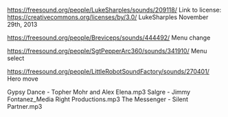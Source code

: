 https://freesound.org/people/LukeSharples/sounds/209118/
Link to license: https://creativecommons.org/licenses/by/3.0/
LukeSharples
November 29th, 2013

https://freesound.org/people/Breviceps/sounds/444492/
Menu change

https://freesound.org/people/SgtPepperArc360/sounds/341910/
Menu select

https://freesound.org/people/LittleRobotSoundFactory/sounds/270401/
Hero move

Gypsy Dance - Topher Mohr and Alex Elena.mp3
Salgre - Jimmy Fontanez_Media Right Productions.mp3
The Messenger - Silent Partner.mp3
